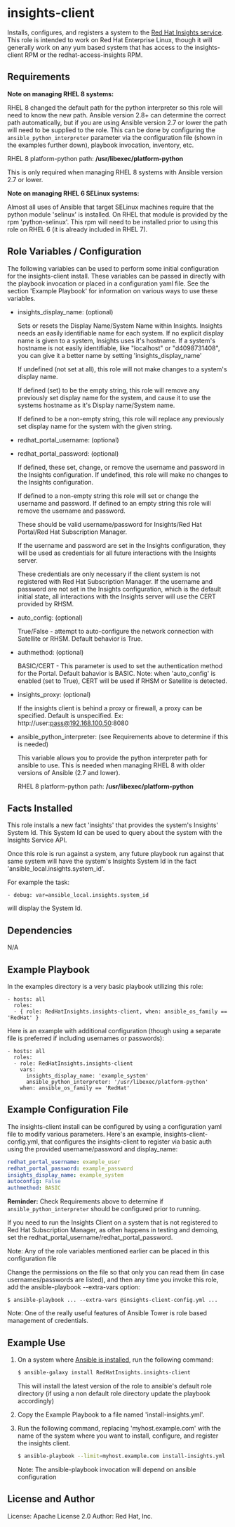 insights-client
========

Installs, configures, and registers a system to the [Red Hat Insights service](http://access.redhat.com/insights).  This role is intended to work on Red Hat Enterprise Linux, though it will generally work on any yum based system that has access to the insights-client RPM or the redhat-access-insights RPM.

Requirements
------------

**Note on managing RHEL 8 systems:**

RHEL 8 changed the default path for the python interpreter so this role will need to know the new path. 
Ansible version 2.8+ can determine the correct path automatically, but if you are using Ansible version 2.7 
or lower the path will need to be supplied to the role. This can be done by configuring the `ansible_python_interpreter` 
parameter via the configuration file (shown in the examples further down), playbook invocation, inventory, etc.

RHEL 8 platform-python path: **/usr/libexec/platform-python**

This is only required when managing RHEL 8 systems with Ansible version 2.7 or lower. 

**Note on managing RHEL 6 SELinux systems:**

Almost all uses of Ansible that target SELinux machines require that the python module 'selinux' is installed. On RHEL that module is provided by the rpm 'python-selinux'. This rpm will need to be installed prior to using this role on RHEL 6 (it is already included in RHEL 7). 

Role Variables / Configuration
--------------

The following variables can be used to perform some initial configuration for the insights-client install. 
These variables can be passed in directly with the playbook invocation or placed in a configuration yaml file.
See the section 'Example Playbook' for information on various ways to use these variables. 

* insights_display_name: (optional)

    Sets or resets the Display Name/System Name within Insights.  Insights needs an easily identifiable
    name for each system.  If no explicit display name is given to a system, Insights uses it's hostname.
    If a system's hostname is not easily identifiable, like "localhost" or "d4098731408", you can give
    it a better name by setting 'insights_display_name'

    If undefined (not set at all), this role will not make changes to a system's display name.

    If defined (set) to be the empty string, this role will remove any previously set display name
    for the system, and cause it to use the systems hostname as it's Display name/System name.

    If defined to be a non-empty string, this role will replace any previously set display name
    for the system with the given string.

* redhat_portal_username: (optional)
* redhat_portal_password: (optional)
    
    If defined, these set, change, or remove the username and password in the Insights configuration.
    If undefined, this role will make no changes to the Insights configuration.

    If defined to a non-empty string this role will set or change the username and password.
    If defined to an empty string this role will remove the username and password.

    These should be valid username/password for Insights/Red Hat Portal/Red Hat Subscription Manager.

    If the username and password are set in the Insights configuration, they will be used as
    credentials for all future interactions with the Insights server.

    These credentials are only necessary if the client system is not registered with Red Hat
    Subscription Manager.  If the username and password are not set in the Insights configuration,
    which is the default initial state, all interactions with the Insights server will use the
    CERT provided by RHSM.

* auto_config: (optional)
    
    True/False - attempt to auto-configure the network connection with Satellite or RHSM. Default behavior is True.

* authmethod: (optional)
    
    BASIC/CERT - This parameter is used to set the authentication method for the Portal. Default bahavior is BASIC.
    Note: when 'auto_config' is enabled (set to True), CERT will be used if RHSM or Satellite is detected.

* insights_proxy: (optional)

    If the insights client is behind a proxy or firewall, a proxy can be specified. Default is unspecified.
		Ex: http://user:pass@192.168.100.50:8080 

* ansible_python_interpreter: (see Requirements above to determine if this is needed)

    This variable allows you to provide the python interpreter path for ansible to use. This is needed when 
    managing RHEL 8 with older versions of Ansible (2.7 and lower).

    RHEL 8 platform-python path: **/usr/libexec/platform-python**

Facts Installed
---------------

This role installs a new fact 'insights' that provides the system's Insights' System Id.  This System
Id can be used to query about the system with the Insights Service API.

Once this role is run against a system, any future playbook run against that same system will have
the system's Insights System Id in the fact 'ansible_local.insights.system_id'.

For example the task:

    - debug: var=ansible_local.insights.system_id

will display the System Id.

Dependencies
------------

N/A

Example Playbook
----------------

In the examples directory is a very basic playbook utilizing this role:

    - hosts: all
      roles:
      - { role: RedHatInsights.insights-client, when: ansible_os_family == 'RedHat' }

Here is an example with additional configuration (though using a separate file is preferred if including 
usernames or passwords):

    - hosts: all
      roles:
      - role: RedHatInsights.insights-client
        vars:
          insights_display_name: 'example_system'
          ansible_python_interpreter: '/usr/libexec/platform-python'
        when: ansible_os_family == 'RedHat'

Example Configuration File
----------------

The insights-client install can be configured by using a configuration yaml file to modify various parameters. 
Here's an example, insights-client-config.yml, that configures the insights-client to register via basic auth 
using the provided username/password and display_name:

```yaml
redhat_portal_username: example_user
redhat_portal_password: example_password
insights_display_name: example_system
autoconfig: False
authmethod: BASIC
```

**Reminder:** Check Requirements above to determine if `ansible_python_interpreter` should be configured prior to running.

If you need to run the Insights Client on a system that is not registered to Red Hat Subscription
Manager, as often happens in testing and demoing, set the redhat_portal_username/redhat_portal_password.

Note: Any of the role variables mentioned earlier can be placed in this configuration file

Change the permissions on the file so that only you can read them (in case usernames/passwords are listed), and then any time you invoke
this role, add the ansible-playbook --extra-vars option:

    $ ansible-playbook ... --extra-vars @insights-client-config.yml ...

Note: One of the really useful features of Ansible Tower is role based management of credentials.

Example Use
-----------

1. On a system where [Ansible is installed](http://docs.ansible.com/ansible/intro_installation.html), run the following command:

    ```bash
    $ ansible-galaxy install RedHatInsights.insights-client
    ```

    This will install the latest version of the role to ansible's default role directory (if using a non default role directory 
    update the playbook accordingly)

1. Copy the Example Playbook to a file named 'install-insights.yml'.

1. Run the following command, replacing 'myhost.example.com' with the name of the
   system where you want to install, configure, and register the insights client.

    ```bash
    $ ansible-playbook --limit=myhost.example.com install-insights.yml --extra-vars @insights-client-config.yml
    ```

    Note: The ansible-playbook invocation will depend on ansible configuration

License and Author
------------------

License: Apache License 2.0
Author: Red Hat, Inc.
